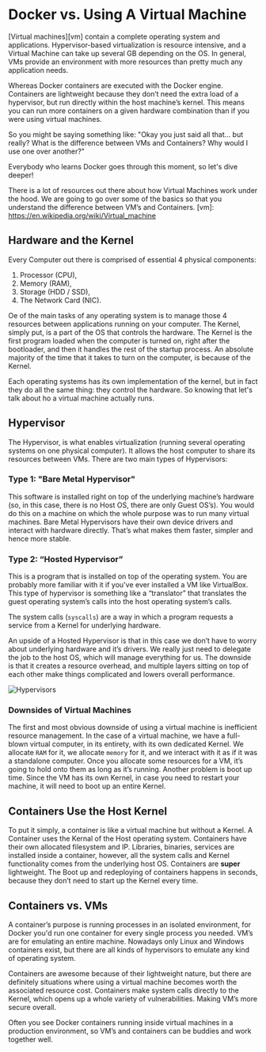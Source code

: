 #  Docker vs. Using A Virtual Machine

[Virtual machines][vm] contain a complete operating system and applications. Hypervisor-based virtualization is resource intensive, and a Virtual Machine can take up several GB depending on the OS. In general, VMs provide an environment with more resources than pretty much any application needs.

Whereas Docker containers are executed with the Docker engine. Containers are lightweight because they don’t need the extra load of a hypervisor, but run directly within the host machine’s kernel. This means you can run more containers on a given hardware combination than if you were using virtual machines. 

So you might be saying something like: "Okay you just said all that... but really? What is the difference between VMs and Containers? Why would I use one over another?"

Everybody who learns Docker goes through this moment, so let's dive deeper!

There is a lot of resources out there about how Virtual Machines work under the hood. We are going to go over some of the basics so that you understand the difference between VM’s and Containers.
[vm]: https://en.wikipedia.org/wiki/Virtual_machine 

## Hardware and the Kernel
Every Computer out there is comprised of essential 4 physical components:

1. Processor (CPU),
1. Memory (RAM),
1. Storage (HDD / SSD),
1. The Network Card (NIC).

Oe of the main tasks of any operating system is to manage those 4 resources between applications running on your computer. The Kernel, simply put, is a part of the OS that controls the hardware. The Kernel is the first program loaded when the computer is turned on, right after the bootloader, and then it handles the rest of the startup process. An absolute majority of the time that it takes to turn on the computer, is because of the Kernel.

Each operating systems has its own implementation of the kernel, but in fact they do all the same thing: they control the hardware. So knowing that let's talk about ho a virtual machine actually runs. 

## Hypervisor
The Hypervisor, is what enables virtualization (running several operating systems on one physical computer). It allows the host computer to share its resources between VMs. There are two main types of Hypervisors:

### Type 1: "Bare Metal Hypervisor"
This software is installed right on top of the underlying machine’s hardware (so, in this case, there is no Host OS, there are only Guest OS’s). You would do this on a machine on which the whole purpose was to run many virtual machines. Bare Metal Hypervisors have their own device drivers and interact with hardware directly. That’s what makes them faster, simpler and hence more stable.

### Type 2: “Hosted Hypervisor”
This is a program that is installed on top of the operating system. You are probably more familiar with it if you've ever installed a VM like VirtualBox. This type of hypervisor is something like a “translator” that translates the guest operating system’s calls into the host operating system’s calls.

The system calls (`syscalls`) are a way in which a program requests a service from a Kernel for underlying hardware.

An upside of a Hosted Hypervisor is that in this case we don’t have to worry about underlying hardware and it’s drivers. We really just need to delegate the job to the host OS, which will manage everything for us. The downside is that it creates a resource overhead, and multiple layers sitting on top of each other make things complicated and lowers overall performance.

![Hypervisors](https://assets.aaonline.io/Docker/hypervisor.png)

### Downsides of Virtual Machines

The first and most obvious downside of using a virtual machine is inefficient resource management.  In the case of a virtual machine, we have a full-blown virtual computer, in its entirety, with its own dedicated Kernel. We allocate `RAM` for it, we allocate `memory` for it, and we interact with it as if it was a standalone computer. Once you allocate some resources for a VM, it’s going to hold onto them as long as it’s running. Another problem is boot up time. Since the VM has its own Kernel, in case you need to restart your machine, it will need to boot up an entire Kernel.

## Containers Use the Host Kernel
To put it simply, a container is like a virtual machine but without a Kernel.  A Container uses the Kernal of the Host operating system. Containers have their own allocated filesystem and IP. Libraries, binaries, services are installed inside a container, however, all the system calls and Kernel functionality comes from the underlying host OS. Containers are **super** lightweight. The Boot up and redeploying of containers happens in seconds, because they don’t need to start up the Kernel every time.


## Containers vs. VMs
A container’s purpose is running processes in an isolated environment, for Docker you'd run one container for every single process you needed. VM’s are for emulating an entire machine. Nowadays only Linux and Windows containers exist, but there are all kinds of hypervisors to emulate any kind of operating system. 

Containers are awesome because of their lightweight nature, but there are definitely situations where using a virtual machine becomes worth the associated resource cost. Containers make system calls directly to the Kernel, which opens up a whole variety of vulnerabilities. Making VM’s more secure overall. 

Often you see Docker containers running inside virtual machines in a production environment, so VM’s and containers can be buddies and work together well. 


